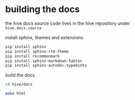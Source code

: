 # building the docs

the hive docs source code lives in the hive repository under `hive.docs.source`

install sphinx, themes and extensions

```bash
pip install sphinx
pip install sphinx-rtd-theme
pip install recommonmark
pip install sphinx-markdown-tables
pip install sphinx-autodoc-typehints
```

build the docs

```bash
cd hive/docs

make html
```
